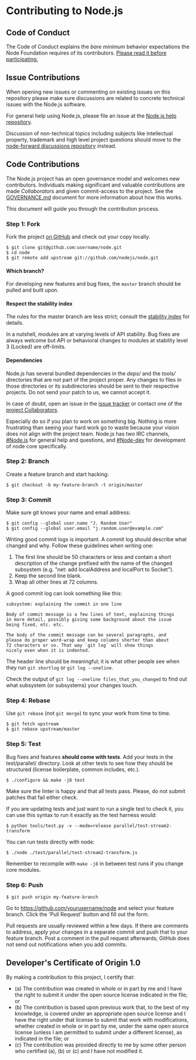# Contributing to Node.js

## Code of Conduct

The Code of Conduct explains the *bare minimum* behavior
expectations the Node Foundation requires of its contributors.
[Please read it before participating.](./CODE_OF_CONDUCT.md)

## Issue Contributions

When opening new issues or commenting on existing issues on this repository
please make sure discussions are related to concrete technical issues with the
Node.js software.

For general help using Node.js, please file an issue at the
[Node.js help repository](https://github.com/nodejs/help/issues).

Discussion of non-technical topics including subjects like intellectual
property, trademark and high level project questions should move to the
[node-forward discussions repository](https://github.com/node-forward/discussions)
instead.

## Code Contributions

The Node.js project has an open governance model and welcomes new contributors.
Individuals making significant and valuable contributions are made
_Collaborators_ and given commit-access to the project. See the
[GOVERNANCE.md](./GOVERNANCE.md) document for more information about how this
works.

This document will guide you through the contribution process.

### Step 1: Fork

Fork the project [on GitHub](https://github.com/nodejs/node) and check out your
copy locally.

```text
$ git clone git@github.com:username/node.git
$ cd node
$ git remote add upstream git://github.com/nodejs/node.git
```

#### Which branch?

For developing new features and bug fixes, the `master` branch should be pulled
and built upon.

#### Respect the stability index

The rules for the master branch are less strict; consult the
[stability index](./doc/api/documentation.markdown#stability-index) for details.

In a nutshell, modules are at varying levels of API stability. Bug fixes are
always welcome but API or behavioral changes to modules at stability level 3
(Locked) are off-limits.

#### Dependencies

Node.js has several bundled dependencies in the *deps/* and the *tools/*
directories that are not part of the project proper. Any changes to files
in those directories or its subdirectories should be sent to their respective
projects. Do not send your patch to us, we cannot accept it.

In case of doubt, open an issue in the
[issue tracker](https://github.com/nodejs/node/issues/) or contact one of the
[project Collaborators](https://github.com/nodejs/node/#current-project-team-members).

Especially do so if you plan to work on something big. Nothing is more
frustrating than seeing your hard work go to waste because your vision
does not align with the project team. Node.js has two IRC channels,
[#Node.js](http://webchat.freenode.net/?channels=node.js) for general help and questions, and
[#Node-dev](http://webchat.freenode.net/?channels=node-dev) for development of node core specifically.


### Step 2: Branch

Create a feature branch and start hacking:

```text
$ git checkout -b my-feature-branch -t origin/master
```

### Step 3: Commit

Make sure git knows your name and email address:

```text
$ git config --global user.name "J. Random User"
$ git config --global user.email "j.random.user@example.com"
```

Writing good commit logs is important. A commit log should describe what
changed and why. Follow these guidelines when writing one:

1. The first line should be 50 characters or less and contain a short
   description of the change prefixed with the name of the changed
   subsystem (e.g. "net: add localAddress and localPort to Socket").
2. Keep the second line blank.
3. Wrap all other lines at 72 columns.

A good commit log can look something like this:

```
subsystem: explaining the commit in one line

Body of commit message is a few lines of text, explaining things
in more detail, possibly giving some background about the issue
being fixed, etc. etc.

The body of the commit message can be several paragraphs, and
please do proper word-wrap and keep columns shorter than about
72 characters or so. That way `git log` will show things
nicely even when it is indented.
```

The header line should be meaningful; it is what other people see when they
run `git shortlog` or `git log --oneline`.

Check the output of `git log --oneline files_that_you_changed` to find out
what subsystem (or subsystems) your changes touch.


### Step 4: Rebase

Use `git rebase` (not `git merge`) to sync your work from time to time.

```text
$ git fetch upstream
$ git rebase upstream/master
```


### Step 5: Test

Bug fixes and features **should come with tests**. Add your tests in the
test/parallel/ directory. Look at other tests to see how they should be
structured (license boilerplate, common includes, etc.).

```text
$ ./configure && make -j8 test
```

Make sure the linter is happy and that all tests pass. Please, do not submit
patches that fail either check.

If you are updating tests and just want to run a single test to check it, you
can use this syntax to run it exactly as the test harness would:

```text
$ python tools/test.py -v --mode=release parallel/test-stream2-transform
```

You can run tests directly with node:

```text
$ ./node ./test/parallel/test-stream2-transform.js
```

Remember to recompile with `make -j8` in between test runs if you change
core modules.

### Step 6: Push

```text
$ git push origin my-feature-branch
```

Go to https://github.com/yourusername/node and select your feature branch.
Click the 'Pull Request' button and fill out the form.

Pull requests are usually reviewed within a few days. If there are comments
to address, apply your changes in a separate commit and push that to your
feature branch. Post a comment in the pull request afterwards; GitHub does
not send out notifications when you add commits.


## Developer's Certificate of Origin 1.0

By making a contribution to this project, I certify that:

* (a) The contribution was created in whole or in part by me and I
  have the right to submit it under the open source license indicated
  in the file; or
* (b) The contribution is based upon previous work that, to the best
  of my knowledge, is covered under an appropriate open source license
  and I have the right under that license to submit that work with
  modifications, whether created in whole or in part by me, under the
  same open source license (unless I am permitted to submit under a
  different license), as indicated in the file; or
* (c) The contribution was provided directly to me by some other
  person who certified (a), (b) or (c) and I have not modified it.
